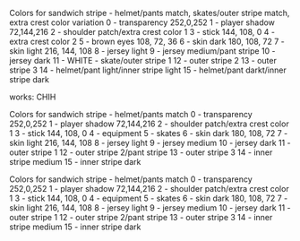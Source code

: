 Colors for sandwich stripe - helmet/pants match, skates/outer stripe match, extra crest color variation
0 - transparency  252,0,252
1 - player shadow 72,144,216
2 - shoulder patch/extra crest color 1
3 - stick 144, 108, 0
4 - extra crest color 2
5 - brown eyes 108, 72, 36
6 - skin dark 180, 108, 72
7 - skin light 216, 144, 108
8 - jersey light
9 - jersey medium/pant stripe
10 - jersey dark
11 - WHITE - skate/outer stripe 1
12 - outer stripe 2
13 - outer stripe 3
14 - helmet/pant light/inner stripe light
15 - helmet/pant darkt/inner stripe dark

works: CHIH

Colors for sandwich stripe - helmet/pants match
0 - transparency  252,0,252
1 - player shadow 72,144,216
2 - shoulder patch/extra crest color 1
3 - stick 144, 108, 0
4 - equipment
5 - skates
6 - skin dark 180, 108, 72
7 - skin light 216, 144, 108
8 - jersey light
9 - jersey medium
10 - jersey dark
11 - outer stripe 1
12 - outer stripe 2/pant stripe
13 - outer stripe 3
14 - inner stripe medium
15 - inner stripe dark

Colors for sandwich stripe - helmet/pants match
0 - transparency  252,0,252
1 - player shadow 72,144,216
2 - shoulder patch/extra crest color 1
3 - stick 144, 108, 0
4 - equipment
5 - skates
6 - skin dark 180, 108, 72
7 - skin light 216, 144, 108
8 - jersey light
9 - jersey medium
10 - jersey dark
11 - outer stripe 1
12 - outer stripe 2/pant stripe
13 - outer stripe 3
14 - inner stripe medium
15 - inner stripe dark